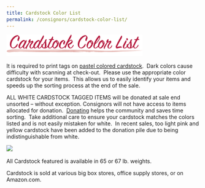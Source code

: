 ```yaml
---
title: Cardstock Color List
permalink: /consignors/cardstock-color-list/
---
```


![Cardstock Color List](/img/cardstock_color_list2.png "Choosing the right cardstock")

It is required to print tags on <span style="text-decoration: underline;">pastel colored cardstock</span>.  Dark colors cause difficulty with scanning at check-out.  Please use the appropriate color cardstock for your items.  This allows us to easily identify your items and speeds up the sorting process at the end of the sale.

ALL WHITE CARDSTOCK TAGGED ITEMS will be donated at sale end unsorted – without exception. Consignors will not have access to items allocated for donation.  [Donating](http://www.boutiqueforaweek.net/consignors/donating-unsold-items/) helps the community and saves time sorting.  Take additional care to ensure your cardstock matches the colors listed and is not easily mistaken for white.  In recent sales, too light pink and yellow cardstock have been added to the donation pile due to being indistinguishable from white.

![](http://boutiqueforaweek.com/wp-content/uploads/color_codes.png)

All Cardstock featured is available in 65 or 67 lb. weights.

Cardstock is sold at various big box stores, office supply stores, or on Amazon.com.
